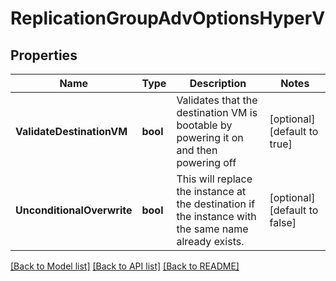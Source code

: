 # ReplicationGroupAdvOptionsHyperV

## Properties
Name | Type | Description | Notes
------------ | ------------- | ------------- | -------------
**ValidateDestinationVM** | **bool** | Validates that the destination VM is bootable by powering it on and then powering off | [optional] [default to true]
**UnconditionalOverwrite** | **bool** | This will replace the instance at the destination if the instance with the same name already exists. | [optional] [default to false]

[[Back to Model list]](../README.md#documentation-for-models) [[Back to API list]](../README.md#documentation-for-api-endpoints) [[Back to README]](../README.md)


